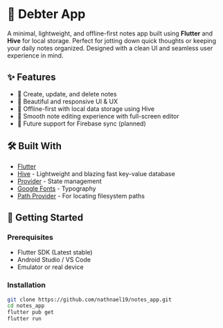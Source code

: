 # 📝 Debter App

A minimal, lightweight, and offline-first notes app built using **Flutter** and **Hive** for local storage. Perfect for jotting down quick thoughts or keeping your daily notes organized. Designed with a clean UI and seamless user experience in mind.

## ✨ Features

- 📌 Create, update, and delete notes
- 📱 Beautiful and responsive UI & UX
- 💾 Offline-first with local data storage using Hive
- 🧠 Smooth note editing experience with full-screen editor
- 🔁 Future support for Firebase sync (planned)

## 🛠️ Built With

- [Flutter](https://flutter.dev/)
- [Hive](https://docs.hivedb.dev/) - Lightweight and blazing fast key-value database
- [Provider](https://pub.dev/packages/provider) - State management
- [Google Fonts](https://pub.dev/packages/google_fonts) - Typography
- [Path Provider](https://pub.dev/packages/path_provider) - For locating filesystem paths

## 🚀 Getting Started

### Prerequisites

- Flutter SDK (Latest stable)
- Android Studio / VS Code
- Emulator or real device

### Installation

```bash
git clone https://github.com/nathnael19/notes_app.git
cd notes_app
flutter pub get
flutter run
